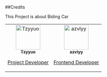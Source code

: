 ##Credits
<p>This Project is about Biding Car</p>
<table>
  <tr>
      <td align="center">
      <a href="https://github.com/Tzyyuo">
        <img src="https://avatars.githubusercontent.com/Tzyyuo" width="80px;" alt="Tzyyuo"/><br />
        <sub><b>Tzyyuo</b></sub>
        <p>Project Developer</p>
      </a>
    </td>
    <td align="center">
      <a href="https://github.com/azvlyy">
        <img src="https://avatars.githubusercontent.com/azvlyy" width="80px;" alt="azvlyy"/><br />
        <sub><b>azvlyy</b></sub>
        <p>Frontend Developer</p>
      </a>
    </td>
  
  </tr>
</table>




